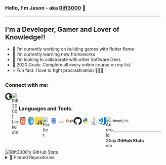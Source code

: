 

<!--
**Rift3000/Rift3000** is a ✨ _special_ ✨ repository because its `README.md` (this file) appears on your GitHub profile.

Here are some ideas to get you started:

- 🔭 I’m currently working on ...
- 🌱 I’m currently learning ...
- 👯 I’m looking to collaborate on ...
- 🤔 I’m looking for help with ...
- 💬 Ask me about ...
- 📫 How to reach me: ...
- 😄 Pronouns: ...
- ⚡ Fun fact: ...
-->

### Hello, I'm Jason - aka [Rift3000][website] 👋
---

## I'm a  Developer, Gamer  and Lover of Knowledge!!

- 👾 I’m currently working on building games with flutter flame
- 🌱 I’m currently learning new frameworks
- 💪 I’m looking to collaborate with other Software Devs 
- 🥅 2020 Goals: Complete all every online course on my list.
- ⚡ Fun fact: I love to fight procrastination 🤣🤣🤣



### Connect with me:

[<img align="left" alt="Rift3000's website" width="22px" src="https://raw.githubusercontent.com/iconic/open-iconic/master/svg/globe.svg" />][website]
[<img align="left" alt="Rift3000 | LinkedIn" width="22px" src="https://cdn.jsdelivr.net/npm/simple-icons@v3/icons/linkedin.svg" />][linkedin]


<br />

### Languages and Tools:


[<img align="left" alt="HTML5" width="26px" src="https://raw.githubusercontent.com/github/explore/80688e429a7d4ef2fca1e82350fe8e3517d3494d/topics/html/html.png" />][website]
[<img align="left" alt="CSS3" width="26px" src="https://raw.githubusercontent.com/github/explore/80688e429a7d4ef2fca1e82350fe8e3517d3494d/topics/css/css.png" />][website]
[<img align="left" alt="JavaScript" width="26px" src="https://raw.githubusercontent.com/github/explore/80688e429a7d4ef2fca1e82350fe8e3517d3494d/topics/javascript/javascript.png" />][website]
[<img align="left" alt="Flutter" width="22px" src="https://cdn.jsdelivr.net/npm/simple-icons@v3/icons/flutter.svg" />][website]
[<img align="left" alt="SQL" width="26px" src="https://raw.githubusercontent.com/github/explore/80688e429a7d4ef2fca1e82350fe8e3517d3494d/topics/sql/sql.png" />][website]
[<img align="left" alt="MySQL" width="26px" src="https://raw.githubusercontent.com/github/explore/80688e429a7d4ef2fca1e82350fe8e3517d3494d/topics/mysql/mysql.png" />][website]
[<img align="left" alt="Git" width="26px" src="https://raw.githubusercontent.com/github/explore/80688e429a7d4ef2fca1e82350fe8e3517d3494d/topics/git/git.png" />][website]
[<img align="left" alt="GitHub" width="26px" src="https://raw.githubusercontent.com/github/explore/78df643247d429f6cc873026c0622819ad797942/topics/github/github.png" />][website]
[<img align="left" alt="Python" width="26px" src="https://raw.githubusercontent.com/github/explore/80688e429a7d4ef2fca1e82350fe8e3517d3494d/topics/python/python.png" />][website]
[<img align="left" alt="Java" width="26px" src="https://raw.githubusercontent.com/github/explore/80688e429a7d4ef2fca1e82350fe8e3517d3494d/topics/java/java.png" />][website]
[<img align="left" alt="Visual Studio Code" width="26px" src="https://raw.githubusercontent.com/github/explore/80688e429a7d4ef2fca1e82350fe8e3517d3494d/topics/visual-studio-code/visual-studio-code.png" />][website]
[<img align="left" alt="Android Studio" width="22px" src="https://cdn.jsdelivr.net/npm/simple-icons@v3/icons/androidstudio.svg" />][website]
[<img align="left" alt="Django" width="26px" src="https://raw.githubusercontent.com/github/explore/80688e429a7d4ef2fca1e82350fe8e3517d3494d/topics/django/django.png" />][website]
[<img align="left" alt="Flask" width="26px" src="https://raw.githubusercontent.com/github/explore/80688e429a7d4ef2fca1e82350fe8e3517d3494d/topics/flask/flask.png" />][website]



<br />
<br />

---

#### 💥 GitHub Stats

 <img align="left" alt="Rift3000's GitHub Stats" src="https://github-readme-stats.rift3000.vercel.app
/api?username=Rift3000&show_icons=true&hide_border=true" />



<br />
<details>
<summary>🌟 Pinned Repositories</summary

[![ReadMe Card](https://github-readme-stats.vercel.app/api/pin/?username=Rift3000&repo=Covid-19-Tracker)](https://github.com/Rift3000/Covid-19-Tracker)
[![ReadMe Card](https://github-readme-stats.vercel.app/api/pin/?username=Rift3000&repo=Flappy-Bird)](https://github.com/Rift3000/Flappy-Bird)
[![ReadMe Card](https://github-readme-stats.vercel.app/api/pin/?username=Rift3000&repo=Cool-Calculator)](https://github.com/Rift3000/Cool-Calculator)
[![ReadMe Card](https://github-readme-stats.vercel.app/api/pin/?username=Rift3000&repo=Django-Blog)](https://github.com/Rift3000/Django-Blog)


</details>

[website]: http://jasonwilliamsja.live/
[linkedin]: https://www.linkedin.com/in/jason-williams-7056b3a6/
